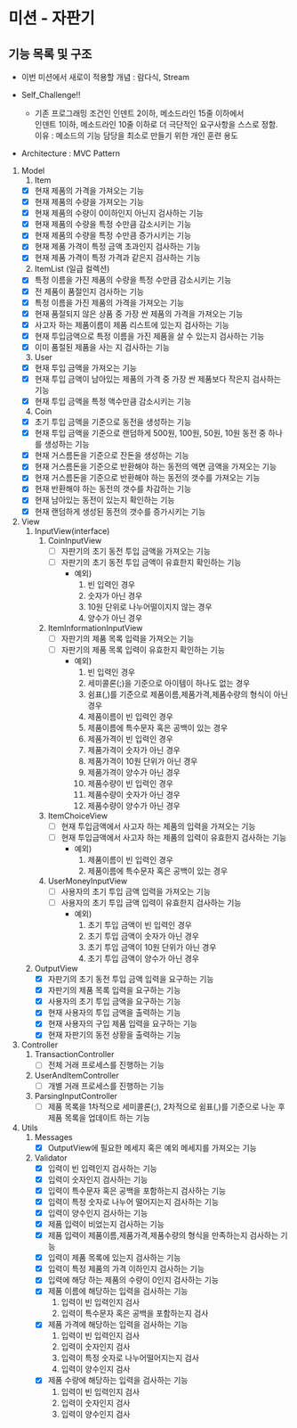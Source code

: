 # 미션 - 자판기

## 기능 목록 및 구조

- 이번 미션에서 새로이 적용할 개념 : 람다식, Stream
- Self_Challenge!!
  - 기존 프로그래밍 조건인 인덴트 2이하, 메소드라인 15줄 이하에서 <br>
                     인덴트 1이하, 메소드라인 10줄 이하로 더 극단적인 요구사항을 스스로 정함.<br>
                     이유 : 메소드의 기능 담당을 최소로 만들기 위한 개인 훈련 용도

- Architecture : MVC Pattern

1. Model
   1. Item
   - [x] 현재 제품의 가격을 가져오는 기능
   - [x] 현재 제품의 수량을 가져오는 기능
   - [x] 현재 제품의 수량이 0이하인지 아닌지 검사하는 기능
   - [x] 현재 제품의 수량을 특정 수만큼 감소시키는 기능
   - [x] 현재 제품의 수량을 특정 수만큼 증가시키는 기능
   - [x] 현재 제품 가격이 특정 금액 초과인지 검사하는 기능
   - [x] 현재 제품 가격이 특정 가격과 같은지 검사하는 기능
   2. ItemList (일급 컬렉션)
   - [x] 특정 이름을 가진 제품의 수량을 특정 수만큼 감소시키는 기능
   - [x] 전 제품이 품절인지 검사하는 기능
   - [x] 특정 이름을 가진 제품의 가격을 가져오는 기능
   - [x] 현재 품절되지 않은 상품 중 가장 싼 제품의 가격을 가져오는 기능
   - [x] 사고자 하는 제품이름이 제품 리스트에 있는지 검사하는 기능
   - [x] 현재 투입금액으로 특정 이름을 가진 제품을 살 수 있는지 검사하는 기능
   - [x] 이미 품절된 제품을 사는 지 검사하는 기능
   3. User
   - [x] 현재 투입 금액을 가져오는 기능
   - [x] 현재 투입 금액이 남아있는 제품의 가격 중 가장 싼 제품보다 작은지 검사하는 기능
   - [x] 현재 투입 금액을 특정 액수만큼 감소시키는 기능
   4. Coin
   - [x] 초기 투입 금액을 기준으로 동전을 생성하는 기능
   - [x] 현재 투입 금액을 기준으로 랜덤하게 500원, 100원, 50원, 10원 동전 중 하나를 생성하는 기능
   - [x] 현재 거스름돈을 기준으로 잔돈을 생성하는 기능
   - [x] 현재 거스름돈을 기준으로 반환해야 하는 동전의 액면 금액을 가져오는 기능
   - [x] 현재 거스름돈을 기준으로 반환해야 하는 동전의 갯수를 가져오는 기능
   - [x] 현재 반환해야 하는 동전의 갯수를 차감하는 기능
   - [x] 현재 남아있는 동전이 있는지 확인하는 기능
   - [x] 현재 랜덤하게 생성된 동전의 갯수를 증가시키는 기능
   
2. View
   1. InputView(interface)
      1. CoinInputView
         - [ ] 자판기의 초기 동전 투입 금액을 가져오는 기능
         - [ ] 자판기의 초기 동전 투입 금액이 유효한지 확인하는 기능
           - 예외) 
             1. 빈 입력인 경우
             2. 숫자가 아닌 경우
             3. 10원 단위로 나누어떨이지지 않는 경우
             4. 양수가 아닌 경우
      2. ItemInformationInputView
         - [ ] 자판기의 제품 목록 입력을 가져오는 기능
         - [ ] 자판기의 제품 목록 입력이 유효한지 확인하는 기능
           - 예외)
             1. 빈 입력인 경우
             2. 세미콜론(;)을 기준으로 아이템이 하나도 없는 경우
             3. 쉼표(,)를 기준으로 제품이름,제품가격,제품수량의 형식이 아닌 경우
             4. 제품이름이 빈 입력인 경우
             5. 제품이름에 특수문자 혹은 공백이 있는 경우
             6. 제품가격이 빈 입력인 경우
             7. 제품가격이 숫자가 아닌 경우
             8. 제품가격이 10원 단위가 아닌 경우
             9. 제품가격이 양수가 아닌 경우
             10. 제품수량이 빈 입력인 경우
             11. 제품수량이 숫자가 아닌 경우
             12. 제품수량이 양수가 아닌 경우
      3. ItemChoiceView
         - [ ] 현재 투입금액에서 사고자 하는 제품의 입력을 가져오는 기능
         - [ ] 현재 투입금액에서 사고자 하는 제품의 입력이 유효한지 검사하는 기능
           - 예외)
             1. 제품이름이 빈 입력인 경우
             2. 제품이름에 특수문자 혹은 공백이 있는 경우
      4. UserMoneyInputView
         - [ ] 사용자의 초기 투입 금액 입력을 가져오는 기능
         - [ ] 사용자의 초기 투입 금액 입력이 유효한지 검사하는 기능
           - 예외)
             1. 초기 투입 금액이 빈 입력인 경우
             2. 초기 투입 금액이 숫자가 아닌 경우
             3. 초기 투입 금액이 10원 단위가 아닌 경우
             4. 초기 투입 금액이 양수가 아닌 경우
   2. OutputView
      - [x] 자판기의 초기 동전 투입 금액 입력을 요구하는 기능
      - [x] 자판기의 제품 목록 입력을 요구하는 기능
      - [x] 사용자의 초기 투입 금액을 요구하는 기능
      - [x] 현재 사용자의 투입 금액을 출력하는 기능
      - [x] 현재 사용자의 구입 제품 입력을 요구하는 기능
      - [x] 현재 자판기의 동전 상황을 출력하는 기능

3. Controller
   1. TransactionController
      - [ ] 전체 거래 프로세스를 진행하는 기능
   2. UserAndItemController
      - [ ] 개별 거래 프로세스를 진행하는 기능
   3. ParsingInputController
      - [ ] 제품 목록을 1차적으로 세미콜론(;), 2차적으로 쉼표(,)를 기준으로 나눈 후 제품 목록을 업데이트 하는 기능

4. Utils
   1. Messages
      - [x] OutputView에 필요한 메세지 혹은 예외 메세지를 가져오는 기능
   2. Validator
      - [x] 입력이 빈 입력인지 검사하는 기능
      - [x] 입력이 숫자인지 검사하는 기능
      - [x] 입력이 특수문자 혹은 공백을 포함하는지 검사하는 기능
      - [x] 입력이 특정 숫자로 나누어 떨어지는지 검사하는 기능
      - [x] 입력이 양수인지 검사하는 기능
      - [x] 제품 입력이 비었는지 검사하는 기능
      - [x] 제품 입력이 제품이름,제품가격,제품수량의 형식을 만족하는지 검사하는 기능
      - [x] 입력이 제품 목록에 있는지 검사하는 기능
      - [x] 입력이 특정 제품의 가격 이하인지 검사하는 기능
      - [x] 입력에 해당 하는 제품의 수량이 0인지 검사하는 기능
      - [x] 제품 이름에 해당하는 입력을 검사하는 기능
          1. 입력이 빈 입력인지 검사
          2. 입력이 특수문자 혹은 공백을 포함하는지 검사
      - [x] 제품 가격에 해당하는 입력을 검사하는 기능
          1. 입력이 빈 입력인지 검사
          2. 입력이 숫자인지 검사
          3. 입력이 특정 숫자로 나누어떨어지는지 검사
          4. 입력이 양수인지 검사
      - [x] 제품 수량에 해당하는 입력을 검사하는 기능
          1. 입력이 빈 입력인지 검사
          2. 입력이 숫자인지 검사
          3. 입력이 양수인지 검사